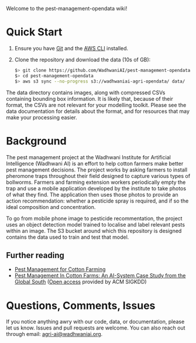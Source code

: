 Welcome to the pest-management-opendata wiki!

# Quick Start

1. Ensure you have [Git](https://git-scm.com/downloads) and the [AWS
   CLI](https://aws.amazon.com/cli/) installed.
2. Clone the repository and download the data (10s of GB):

   ```bash
   $> git clone https://github.com/WadhwaniAI/pest-management-opendata.git
   $> cd pest-management-opendata
   $> aws s3 sync --no-progress s3://wadhwaniai-agri-opendata/ data/
   ```

The data directory contains images, along with compressed CSVs
containing bounding box information. It is likely that, because of
their format, the CSVs are not relevant for your modelling
toolkit. Please see the data documentation for details about the
format, and for resources that may make your processing easier.

# Background

The pest management project at the Wadhwani Institute for Artificial
Intelligence (Wadhwani AI) is an effort to help cotton farmers make
better pest management decisions. The project works by asking farmers
to install pheromone traps throughout their field designed to capture
various types of bollworms. Farmers and farming extension workers
periodically empty the trap and use a mobile application developed by
the institute to take photos of what they find. The application then
uses those photos to provide an action recommendation: whether a
pesticide spray is required, and if so the ideal composition and
concentration.

To go from mobile phone image to pesticide recommentation, the project
uses an object detection model trained to localise and label relevant
pests within an image. The S3 bucket around which this repository is
designed contains the data used to train and test that model.

## Further reading

* [Pest Management for Cotton
  Farming](https://www.wadhwaniai.org/programs/pest-management/)
* [Pest Management In Cotton Farms: An AI-System Case Study from the Global South](https://doi.org/10.1145/3394486.3403363) ([Open access](https://www.kdd.org/kdd2020/accepted-papers/view/pest-management-in-cotton-farms-an-ai-system-case-study-from-the-global-sou) provided by ACM SIGKDD)

# Questions, Comments, Issues

If you notice anything awry with our code, data, or documentation,
please let us know. Issues and pull requests are welcome. You can also
reach out through email:
[agri-ai@wadhwaniai.org](mailto:agri-ai@wadhwaniai.org).
